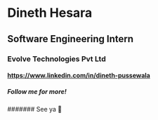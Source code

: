 # Dineth Hesara
## Software Engineering Intern
### Evolve Technologies Pvt Ltd
#### https://www.linkedin.com/in/dineth-pussewala
##### Follow me for more!
####### See ya 👋
